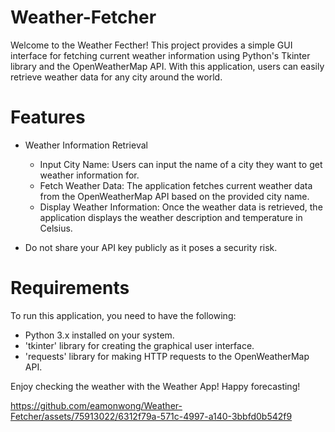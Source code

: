 # Weather-Fetcher
Welcome to the Weather Fecther! This project provides a simple GUI interface for fetching current weather information using Python's Tkinter library and the OpenWeatherMap API. With this application, users can easily retrieve weather data for any city around the world.

# Features
- Weather Information Retrieval
  - Input City Name: Users can input the name of a city they want to get weather information for.
  - Fetch Weather Data: The application fetches current weather data from the OpenWeatherMap API based on the provided city name.
  - Display Weather Information: Once the weather data is retrieved, the application displays the weather description and temperature in Celsius.

- Do not share your API key publicly as it poses a security risk.

# Requirements
To run this application, you need to have the following:

- Python 3.x installed on your system.
- 'tkinter' library for creating the graphical user interface.
- 'requests' library for making HTTP requests to the OpenWeatherMap API.

Enjoy checking the weather with the Weather App! Happy forecasting!

https://github.com/eamonwong/Weather-Fetcher/assets/75913022/6312f79a-571c-4997-a140-3bbfd0b542f9







